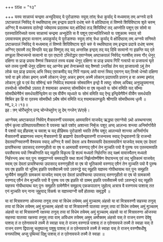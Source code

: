 +++
title = "१३"

+++
यस्य सान्नाय्यं चन्द्रमा अभ्युदियाद् ये पुरोडाश्याः स्युस् तांस् त्रेधा कुर्याद् ये मध्यमास् तम् अग्नये दात्रे ऽष्टाकपालं निर्वपेद् ये स्थविष्ठास् तम् इन्द्राय प्रदात्रे दधंश् चरुं ये क्षोदिष्ठास् तं विष्णवे शिपिविष्टाय शृते चरुम् अग्निर् वै मध्यमस्य दातेन्द्रो ज्येष्ठस्य प्रदाताथ यत् क्षोदिष्ठं तञ् शिपिविष्टं तद् आप्नोति पशून् एव सोमो वा एतस्यातिरिच्यते यस्य सान्नाय्यं चन्द्रमा अभ्युदेति स वै पशून् एवाभ्यतिरिच्यते यः पशुकामः स्यात् सो ऽमावास्याम् इष्ट्वा वत्सान् अपाकुर्याद् ये पुरोडाश्याः स्युस् तांस् त्रेधा कुर्याद् ये क्षोदिष्ठास् तम् अग्नये सनिमते ऽष्टाकपालं निर्वपेद् ये मध्यमास् तं विष्णवे शिपिविष्टाय शृते चरुं ये स्थविष्ठास् तम् इन्द्राय प्रदात्रे दधंश् चरुम् अग्निर् एवास्मै तद् विन्दति यद् इह विष्णुस् तद् यद् अन्तरिक्ष इन्द्रस् तद् यद् दिवि सत्वानो गा इछन्ति यद् एते तण्डुला विभाज्यन्ते सत्वानो वा एत एष्टारो ऽभिरोद्धार एवाग्नेयम् अष्टाकपालं निर्वपेद् गतश्रीस् तस्य गौर् धेनुर् दक्षिणा स प्राङ् प्रयाय वैष्णवं त्रिकपालं तस्य वडबा धेनुर् दक्षिणा स प्राङ् प्रयाय गिरिं गत्वापो वा प्रजापत्यं घृते चरुं तस्य पुरुषी धेनुर् दक्षिणा यद् आग्नेय इमां तेनाक्रमते यद् वैष्णवो ऽन्तरिक्षं तेन यत् प्राजापत्यो ऽमुं तेन लोकं यत् प्राङ् प्रयात्य् अभि स्विद् एवाक्रमीद् यद् गिरिं गछत्य् अपो वान्तं स्विद् एवागन् यत् तिस्रो धेनवो दक्षिणा त्रयो वा इमे लोका इमान् अस्मै लोकान् धेनुर् अकर् इमान् अस्मै लोकान् प्रदापयति प्रत्तान् ह वा अस्मा इमांल् लोकान् दुहे य एवं वेद सौमेन्द्रं चरुं निर्वपेञ् श्यामाकं सोमवामिन इन्द्रो वै त्वष्टुः सोमम् अपिबद् अनुपहूयमानस् तस्योर्ध्वः सोमपीथो ऽपतत् ते श्यामाका अभवन्त् सोमपीथेन वा एष व्यृध्यते यः सोमं वमिति यत् सौम्यः सोमपीथेनैवैनं समर्धयतीन्द्रियेण वा एष वीर्येण व्यृध्यते यः सोमं वमिति यद् ऐन्द्र इन्द्रियेणैवैनं वीर्येण समर्धयति शिथिर इव हि वा एतस्य सोमपीथो ऽथैष सोमं वमिति यञ् श्यामाकतण्डुलैः श्रीणाति सोमपीथस्य धृत्यै ॥म्स्_२,२।१३॥  
इह : फ़्न् चोर्रेच्तुरेन् उन्द् चोन्जेच्तुरेन् ज़ु देम् गन्ज़ेन् Wएर्क्।  
    
आग्नेयम् अष्टाकपालं निर्वपेन् मैत्रावरुणीं पयस्याम् आमयाविनं याजयेद् ऋद्ध्या एवाग्नेयो ऽथो अस्थन्वन्तम् एवैनं कृत्वा प्रतिष्ठापयतीश्वरा वै पयस्या ऋते पशोर् अशान्ता निर्मृजः पशुर् अप्य् आलभ्यः शन्त्या अनिर्मार्गायैते वै पशवो यद् व्रीहयश् च यवाश् च यद् व्रीहिमयः पुरोडाशो भवति तेनैव पशुर् आलभ्यते शान्त्या अनिर्मार्गाय मैत्रावरुणी ब्राह्मणस्य स्यान् मैत्रावरुणो हि ब्राह्मणो देवतयैन्द्रवारुणी राजन्यस्य स्याद् ऐन्द्रवारुणो हि राजन्यो देवतयाग्निवारुणी वैश्यस्य स्याद् अग्निर् वै सर्वा देवता अत्र वैश्यस्यापि देवतामयाविनं याजयेत् स्वाम् एव देवतां प्रायश्चित्त्या उपासरद् वरुणगृहीतो वा एष य आमयावी वरुणाद् एवैनं तेन मुञ्चति पयो वै पुरुषः पय एतस्यामयति पयसैवास्य पयो निष्क्रीणाति यद् व्यूहति विकृत्य हि शल्यं मध्यतो निर्हरन्ति तद् यक्ष्मं वावास्यैतन् मध्यतो निर्हरन्त्य् अथ यत् पुनः समुह्याग्नये समवद्यति यथा शल्यं निर्हृत्योष्णीषेण वेष्टयन्त्य् एवं तद् भूतिकामं याजयेत् स्वाम् एव देवतां प्रायश्चित्त्या उपासरद् वरुणगृहीतो वा एष यो भूतिकामो वरुणाद् एवैनं तेन मुञ्चति पयो वै पुरुषः पय एष इछति यो भूतिम् इछति पयसैवास्मै पयो ऽवरुन्द्धे यद् व्यूहति यज्ञस्य गोपीथायाथ यत् पुनः समूहति भूत्यैवैनं समूहति ग्रामकामं याजयेत् स्वाम् एव देवतां प्रायश्चित्त्या उपासरद् वरुणगृहीतो वा एष यो ग्रामकामो वरुणाद् एवैनं तेन मुञ्चति पयो वै पुरुषः पय एष इछति यो ग्रामम् इछति पयसैवास्मै पयो ऽवरुन्द्द्धे यद् व्यूहति यज्ञस्य गोपीथायाथ यत् पुनः समूहति ग्रामेणैवैनं समूहत्य् एककपालान् जुहोत्य् अत्रात्र वै वरुणस्य पाशास् तत एनं मुञ्चति यन् नाना जुहुयाद् विकर्षः स यज्ञस्याग्नौ सर्वे होतव्याः समृद्ध्यै ॥  
    
या वां मित्रावरुणा ओजस्या तनूस् तया वां विधेम तयेमम् अमुं मुञ्चतम् अंहसो या वां मित्रावरुणौ सहस्या तनूस् तया वां विधेम तयेमम् अमुं मुञ्चतम् अंहसो या वां मित्रावरुणौ यातव्या तनूस् तया वां विधेम तयेमम् अमुं मुञ्चतम् अंहसो या वां मित्रावरुणौ रक्षस्या तनूस् तया वां विधेम तयेमम् अमुं मुञ्चतम् अंहसो या वां मित्रावरुणा ओजस्या सहस्या यातव्या रक्षस्या तनूस् तया वाम् अविधाम तयेमम् अमुम् अमौक्तम् अंहसो यस् ते राजन् वरुण देवेषु पाशस् तं त एतेनावयजे तस्मै ते स्वाहा यस् ते राजन् वरुणान्ने पाशस् तं त एतेनावयजे तस्मै ते स्वाहा यस् ते राजन् वरुण द्विपात्सु चतुष्पात्सु पशुषु पाशस् तं त एतेनावयजे तस्मै ते स्वाहा यस् ते राजन् वरुणौषधीषु वनस्पतिष्व् अप्सु पृथिव्यां दिक्षु पाशस् तं त एतेनावयजे तस्मै ते स्वाहा ॥  
    